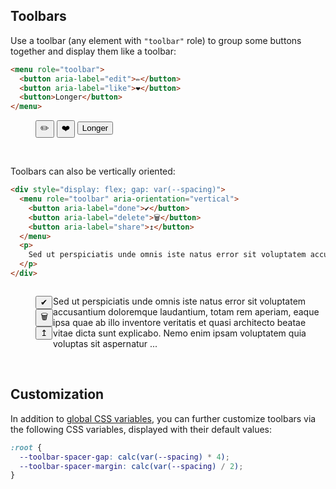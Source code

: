 <section>

# Toolbars

Use a toolbar (any element with `"toolbar"` role) to group some buttons together and display them like a toolbar:

```html
<menu role="toolbar">
  <button aria-label="edit">✏️</button>
  <button aria-label="like">❤️</button>
  <button>Longer</button>
</menu>
```

<div role="presentation">
  <menu role="toolbar">
    <button aria-label="edit">✏️</button>
    <button aria-label="like">❤️</button>
    <button>Longer</button>
  </menu>
</div>

<br>

Toolbars can also be vertically oriented:

```html
<div style="display: flex; gap: var(--spacing)">
  <menu role="toolbar" aria-orientation="vertical">
    <button aria-label="done">✔</button>
    <button aria-label="delete">🗑</button>
    <button aria-label="share">↥</button>
  </menu>
  <p>
    Sed ut perspiciatis unde omnis iste natus error sit voluptatem accusantium doloremque laudantium, totam rem aperiam, eaque ipsa quae ab illo inventore veritatis et quasi architecto beatae vitae dicta sunt explicabo. Nemo enim ipsam voluptatem quia voluptas sit aspernatur ...
  </p>
</div>
```

<div role="presentation">
  <div style="display: flex;gap: var(--spacing)">
    <menu role="toolbar" aria-orientation="vertical">
      <button aria-label="done" class="icon">✔</button>
      <button aria-label="delete" class="icon">🗑</button>
      <button aria-label="share" class="icon">↥</button>
    </menu>
    <p>
      Sed ut perspiciatis unde omnis iste natus error sit voluptatem accusantium doloremque laudantium, totam rem aperiam, eaque ipsa quae ab illo inventore veritatis et quasi architecto beatae vitae dicta sunt explicabo. Nemo enim ipsam voluptatem quia voluptas sit aspernatur ...
    </p>
  </div>
</div>

<br>

## Customization

In addition to [global CSS variables](#theming), you can further customize toolbars via the following CSS variables, displayed with their default values:

```css
:root {
  --toolbar-spacer-gap: calc(var(--spacing) * 4);
  --toolbar-spacer-margin: calc(var(--spacing) / 2);
}
```

</section>